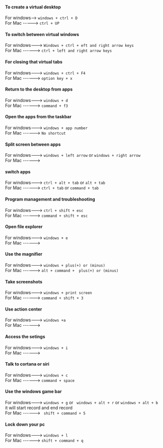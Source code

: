 #### To create a virtual desktop
For windows--> `windows + ctrl + D`<br/>
For Mac -----> `ctrl + UP`

#### To switch between virtual windows
For windows---> `Windows + ctrl + eft and right arrow keys`<br/>
For Mac ------> `ctrl + left and right arrow keys`

#### For closing that virtual tabs
For windows---> `windows + ctrl + F4`<br/>
For Mac ------> `option key + x`

#### Return to the desktop from apps
For windows---> `windows + d`<br/>
For Mac ------> `command + f3`

#### Open the apps from the taskbar
For windows---> `windows + app number`<br/>
For Mac ------> `No shortcut`

#### Split screen between apps
For windows---> `windows + left arrow` or `windows + right arrow`<br/>
For Mac ------>

#### switch apps
For windows---> `ctrl + alt + tab` or `alt + tab`<br/>
For Mac ------> `ctrl + tab` or `command + tab`

#### Program management and troubleshooting
For windows---> `ctrl + shift + esc`<br/>
For Mac ------> `command + shift + esc`

#### Open file explorer
For windows---> `windows + e`<br/>
For Mac ------>

#### Use the magnifier
For windows---> `windows + plus(+) or (minus)`<br/>
For Mac ------> `alt + command +  plus(+) or (minus)`

#### Take screenshots
For windows---> `windows + print screen`<br/>
For Mac ------> `command + shift + 3`

#### Use action center
For windows---> `windows +a`<br/>
For Mac ------> 

#### Access the setings
For windows---> `windows + i`<br/>
For Mac ------>

#### Talk to cortana or siri
For windows---> `windows + c`<br/>
For Mac ------> `command + space`

#### Use the windows game bar
For windows---> `windows + g` or ` windows + alt + r` or `windows + alt + b` it will start record and end record <br/>
For Mac ------> ` shift + command + 5`

#### Lock down your pc
For windows---> `windows + l`<br/>
For Mac ------> `shift + command + q`



